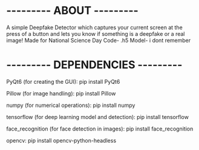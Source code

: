 # --------- ABOUT --------- #
A simple Deepfake Detector which captures your current screen at the press of a button and lets you know if something is a deepfake or a real image!
Made for National Science Day
Code- 
.h5 Model- i dont remember 
# --------- DEPENDENCIES --------- #

PyQt6 (for creating the GUI):
pip install PyQt6


Pillow (for image handling):
pip install Pillow


numpy (for numerical operations):
pip install numpy


tensorflow (for deep learning model and detection):
pip install tensorflow


face_recognition (for face detection in images):
pip install face_recognition


opencv:
pip install opencv-python-headless
